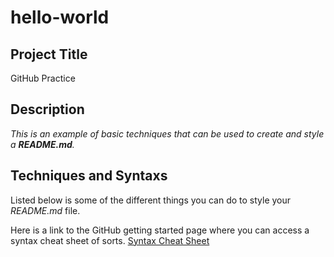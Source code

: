 # hello-world

## Project Title
GitHub Practice

## Description
_This is an example of basic techniques that can be used to create and style a **README.md**._

## Techniques and Syntaxs
Listed below is some of the different things you can do to style your _README.md_ file.


Here is a link to the GitHub getting started page where you can access a syntax cheat sheet of sorts.
[Syntax Cheat Sheet](https://docs.github.com/en/get-started/writing-on-github/getting-started-with-writing-and-formatting-on-github/basic-writing-and-formatting-syntax)
